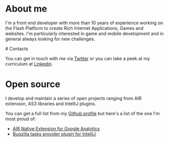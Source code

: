 
# About me

I'm a front end developer with more than 10 years of experience working on the Flash Platform to create Rich Internet Applications, Games and websites.
I'm particularly interested in game and mobile development and in general always looking for new challenges.

# Contacts

You can get in touch with me via [Twitter](http://twitter.com/alebianco) or you can take a peek at my curriculum at [Linkedin](http://uk.linkedin.com/in/alebianco).

# Open source

I develop and maintain a series of open projects ranging from AIR extension, AS3 libraries and IntelliJ plugins.

You can get a full list from my [Github profile](https://github.com/alebianco?tab=repositories) but here's a list of the one I'm most proud of:
* [AIR Native Extension for Google Analytics](http://alebianco.github.io/ANE-Google-Analytics/)
* [Bugzilla tasks provider plugin for IntelliJ](alebianco.github.io/bugzilla-intellij-task-provider/)